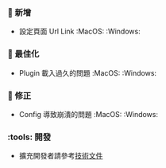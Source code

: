 ### :star2: 新增

- 設定頁面 Url Link :MacOS: :Windows:

### :electric_plug: 最佳化

- Plugin 載入過久的問題 :MacOS: :Windows:

### :lady_beetle: 修正

- Config 導致崩潰的問題 :MacOS: :Windows:

### :tools: 開發

- 擴充開發者請參考[技術文件](https://exptechtw.github.io/TREM-docs/docs)
